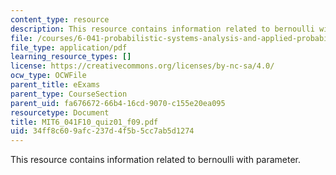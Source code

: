 ```yaml
---
content_type: resource
description: This resource contains information related to bernoulli with parameter.
file: /courses/6-041-probabilistic-systems-analysis-and-applied-probability-fall-2010/34ff8c609afc237d4f5b5cc7ab5d1274_MIT6_041F10_quiz01_f09.pdf
file_type: application/pdf
learning_resource_types: []
license: https://creativecommons.org/licenses/by-nc-sa/4.0/
ocw_type: OCWFile
parent_title: eExams
parent_type: CourseSection
parent_uid: fa676672-66b4-16cd-9070-c155e20ea095
resourcetype: Document
title: MIT6_041F10_quiz01_f09.pdf
uid: 34ff8c60-9afc-237d-4f5b-5cc7ab5d1274
---
```

This resource contains information related to bernoulli with parameter.
